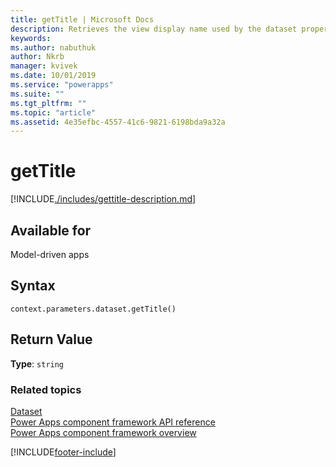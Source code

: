 ```yaml
---
title: getTitle | Microsoft Docs
description: Retrieves the view display name used by the dataset property.
keywords:
ms.author: nabuthuk
author: Nkrb
manager: kvivek
ms.date: 10/01/2019
ms.service: "powerapps"
ms.suite: ""
ms.tgt_pltfrm: ""
ms.topic: "article"
ms.assetid: 4e35efbc-4557-41c6-9821-6198bda9a32a
---
```


# getTitle

[!INCLUDE[./includes/gettitle-description.md](./includes/gettitle-description.md)]

## Available for 

Model-driven apps

## Syntax

`context.parameters.dataset.getTitle()`

## Return Value

**Type**: `string`


### Related topics

[Dataset](../dataset.md)<br/>
[Power Apps component framework API reference](../../reference/index.md)<br/>
[Power Apps component framework overview](../../overview.md)

[!INCLUDE[footer-include](../../../../includes/footer-banner.md)]
